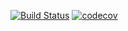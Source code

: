 [![Build Status](https://travis-ci.org/iranianpep/iautomate.svg?branch=master)](https://travis-ci.org/iranianpep/iautomate)
[![codecov](https://codecov.io/gh/iranianpep/iautomate/branch/master/graph/badge.svg)](https://codecov.io/gh/iranianpep/iautomate)